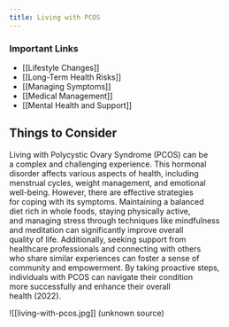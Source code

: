 ```yaml
---
title: Living with PCOS
---
```


### Important Links 

- [[Lifestyle Changes]]
- [[Long-Term Health Risks]]
- [[Managing Symptoms]]
- [[Medical Management]]
- [[Mental Health and Support]]  

## Things to Consider

Living with Polycystic Ovary Syndrome (PCOS) can be  
a complex and challenging experience. This hormonal  
disorder affects various aspects of health, including  
menstrual cycles, weight management, and emotional  
well-being. However, there are effective strategies  
for coping with its symptoms. Maintaining a balanced  
diet rich in whole foods, staying physically active,  
and managing stress through techniques like mindfulness  
and meditation can significantly improve overall  
quality of life. Additionally, seeking support from  
healthcare professionals and connecting with others  
who share similar experiences can foster a sense of  
community and empowerment. By taking proactive steps,  
individuals with PCOS can navigate their condition  
more successfully and enhance their overall  
health (2022).  

![[living-with-pcos.jpg]]
(unknown source)